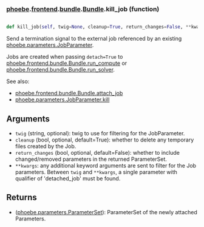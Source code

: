 ### [phoebe](phoebe.md).[frontend](phoebe.frontend.md).[bundle](phoebe.frontend.bundle.md).[Bundle](phoebe.frontend.bundle.Bundle.md).kill_job (function)


```py

def kill_job(self, twig=None, cleanup=True, return_changes=False, **kwargs)

```



Send a termination signal to the external job referenced by an existing
[phoebe.parameters.JobParameter](phoebe.parameters.JobParameter.md).

Jobs are created when passing `detach=True` to
[phoebe.frontend.bundle.Bundle.run_compute](phoebe.frontend.bundle.Bundle.run_compute.md) or
[phoebe.frontend.bundle.Bundle.run_solver](phoebe.frontend.bundle.Bundle.run_solver.md).

See also:
* [phoebe.frontend.bundle.Bundle.attach_job](phoebe.frontend.bundle.Bundle.attach_job.md)
* [phoebe.parameters.JobParameter.kill](phoebe.parameters.JobParameter.kill.md)

Arguments
------------
* `twig` (string, optional): twig to use for filtering for the JobParameter.
* `cleanup` (bool, optional, default=True): whether to delete any
    temporary files created by the Job.
* `return_changes` (bool, optional, default=False): whether to include
    changed/removed parameters in the returned ParameterSet.
* `**kwargs`: any additional keyword arguments are sent to filter for the
    Job parameters.  Between `twig` and `**kwargs`, a single parameter
    with qualifier of 'detached_job' must be found.

Returns
-----------
* ([phoebe.parameters.ParameterSet](phoebe.parameters.ParameterSet.md)): ParameterSet of the newly attached
    Parameters.

